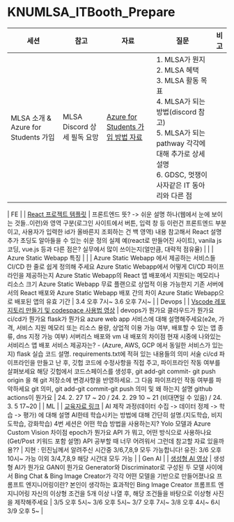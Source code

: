 # KNUMLSA_ITBooth_Prepare

| 세션 | 참고 | 자료 | 질문 | 비고 |
|------|------|------|------|----------|
| MLSA 소개 & Azure for Students 가입 | MLSA Discord 상세 필독 요망 | [Azure for Students 가입 방법 자료](https://github.com/KNU-MLSA/2023_10_Sessions/blob/main/1_AI%EB%A1%9C%EC%97%B0%EC%95%A0%ED%99%95%EB%A5%A0%EC%98%88%EC%B8%A1%ED%95%98%EA%B8%B0/Azure%20for%20Students%20%EA%B0%80%EC%9E%85%20%EB%B0%A9%EB%B2%95.pdf) | 1. MLSA가 뭔지<br>2. MLSA 혜택<br>3. MLSA 활동 목표<br>4. MLSA가 되는 방법(discord 참고)<br>5. MLSA가 되는 pathway 각각에 대해 추가로 상세 설명<br>6. GDSC, 멋쟁이사자같은 IT 동아리와 다른 점<br>|   |

| FE | | [React 프로젝트 템플릿](https://github.com/education/codespaces-project-template-js) | 프론트엔드 뜻? -> 쉬운 설명 하나(웹에서 눈에 보이는 것들..이런)와 영역 구분(로그인 사이트에서 버튼, 입력 창 등 이런건 프론트엔드 부분이고, 사용자가 입력한 id가 올바른지 조회하는 건 백 영역) 내용 참고해서 React 설명 추가 초딩도 알아들을 수 있는 쉬운 정의
실제 예(react로 만들어진 사이트), vanila js 코딩, vue.js 등과 다른 점은?
실무에서 많이 쓰이는지(얼만큼, 대략적 점유율) | |
| Azure Static Webapp 특징 | | | Azure Static Webapp 에서 제공하는 서비스들
CI/CD 한 줄로 쉽게 정의해 주세요
Azure Static Webapp에서 어떻게 CI/CD 파이프라인을 제공하는지
Azure Static Webapp의 React 앱 배포에서 지원되는 메모리나 리소스 크기
Azure Static Webapp 무료 플랜으로 상업적 이용 가능한지
기존 서버에서의 React 배포와 Azure Static Webapp 배포 간의 차이
Azure Static Webapp으로 배포된 앱의 유효 기간 | 3.4 오후 7시~ 3.6 오후 7시~ |
| Devops | | [Vscode 레포지토리 만들기 및 codespace 사용법 영상](https://youtu.be/huNRWtL-GF8?si=PUolE77zLLdp8D5z) | devops가 뭔가요
클라우드가 뭔가요
ci/cd가 뭔가요
flask가 뭔가요
azure web app 서비스에 대해 설명해주세요(e2e, 가격, 서비스 지원 메모리 또는 리소스 용량, 상업적 이용 가능 여부, 배포할 수 있는 앱 종류, dns 지정 가능 여부)
서버리스 배포와 vm 내 배포의 차이점
현재 시중에 나와있는 서비리스 앱 배포 서비스 제공자는? - (Azure, AWS, GCP 에서 동일한 서비스가 있는지)
flask 실습 코드 설명.
requirements.txt에 적혀 있는 내용들의 의미 서술
ci/cd 파이프라인을 만들고 난 후, 깃헙 코드에 수정사항을 직접 주고, 파이프라인 작동 여부를 살펴보세요
해당 깃헙에서 코드스페이스를 생성후, git add-git commit- git push origin 을 해 git 저장소에 변경사항을 반영하세요. 그 다음 파이프라인 작동 여부를 파악하세요
git 의미, git add-git commit-git push 의미 및 왜 하는지 설명
github actions이 뭔가요 | 24. 2. 27  17 ~ 20 / 24. 2. 29  10 ~ 21 (비대면일 수 있음) / 24. 3. 5 17~20 |
| ML | | [교육자료 링크](https://youtu.be/BDaqYzBAZqI) | AI 제작 과정(데이터 수집 -> 데이터 정제 -> 학습 -> 평가) 에 대해 설명
AI한테 학습시키는 방법에 대해 간단히 설명.(지도학습, 비지도학습, 강화학습)
4번 세션은 어떤 학습 방법을 사용하는지? 
Yolo 모델과 Azure Custom Vision 차이점 
epoch가 뭔가요
API 가 뭐고, 어떤 방식으로 사용하나요(Get/Post 키워드 포함 설명) 
API 공부할 때 너무 어려워서 그런데 참고할 자료 있을까용?? | 지현 : 민진님께서 알려주신 시간중 3/6,7,8,9 모두 가능합니다!
유진: 3/6 오후 10시~ 가능
이외 3/4,7,8,9 해당 시간대 모두 가능 |
| Gen AI | | [생성형 AI 영상](https://youtu.be/pN2fq4fczxU) | 생성형 AI가 뭔가요
GAN이 뭔가요
Generator와 Discriminator로 구성된 두 모델 사이에서 
Bing Chat & Bing Image Creator가 각각 어떤 모델을 기반으로 만들어졌나요
프롬프트 엔지니어링이란?
본인이 생각하는 효과적인 Bing Image Creator 프롬프트 엔지니어링
자신의 이상형 조건을 5개 이상 나열 후, 해당 조건들을 바탕으로 이상형 사진을 제작해주세요 | 3/5 오후 5시~
3/6 오후 5시~
3/7 오후 7시~
3/8 오후 4시~ 6시
3/9 오후 5~ |
